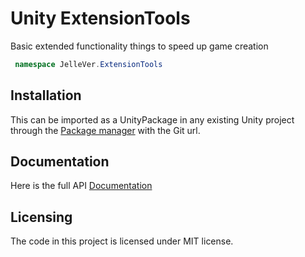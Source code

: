 # Unity ExtensionTools

Basic extended functionality things to speed up game creation

```cs
 namespace JelleVer.ExtensionTools
```

## Installation

This can be imported as a UnityPackage in any existing Unity project through the [Package manager](https://docs.unity3d.com/Manual/Packages.html) with the Git url.

## Documentation

Here is the full API [Documentation](https://jellevermandere.github.io/ExtensionTools/)


## Licensing

The code in this project is licensed under MIT license.